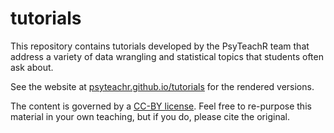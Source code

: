# tutorials

This repository contains tutorials developed by the PsyTeachR team that address a variety of data wrangling and statistical topics that students often ask about.

See the website at [psyteachr.github.io/tutorials](https://psyteachr.github.io/tutorials) for the rendered versions.

The content is governed by a [CC-BY license](LICENSE.md). Feel free to re-purpose this material in your own teaching, but if you do, please cite the original.
